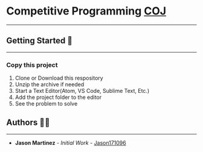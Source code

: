 # Competitive Programming [COJ](https://coj.uci.cu/24h/problems.xhtml) 
------------

## Getting Started 🚥

------------

### Copy this project 
1. Clone or Download this respository
2. Unzip the archive if needed
3. Start a Text Editor(Atom, VS Code, Sublime Text, Etc.)
4. Add the project folder to the editor
5.  See the problem to solve

## Authors 👨‍💻

------------
- **Jason Martinez** - *Initial Work* - [Jason171096](https://github.com/Jason171096)
